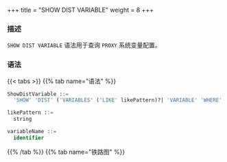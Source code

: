 +++
title = "SHOW DIST VARIABLE"
weight = 8
+++

### 描述

`SHOW DIST VARIABLE` 语法用于查询 `PROXY` 系统变量配置。

### 语法

{{< tabs >}}
{{% tab name="语法" %}}
```sql
ShowDistVariable ::=
  'SHOW' 'DIST' ('VARIABLES' ('LIKE' likePattern)?| 'VARIABLE' 'WHERE' 'NAME' '=' variableName)

likePattern ::=
  string

variableName ::=
  identifier
```
{{% /tab %}}
{{% tab name="铁路图" %}}
<iframe frameborder="0" name="diagram" id="diagram" width="100%" height="100%"></iframe>
{{% /tab %}}
{{< /tabs >}}

### 返回值说明

| 列              | 说明     |
|----------------|--------|
| variable_name  | 系统变量名称 |
| variable_value | 系统变量值  |

### 补充说明

- 未指定 `vairableName` 时，默认查询所有 `PROXY` 系统变量配置

### 示例

- 查询所有 `PROXY` 系统变量配置

```sql
SHOW DIST VARIABLES;
```

```sql
mysql> SHOW DIST VARIABLES;
+-----------------------------------------+-----------------+
| variable_name                           | variable_value  |
+-----------------------------------------+-----------------+
| agent_plugins_enabled                   | true            |
| cached_connections                      | 0               |
| cdc_server_port                         | 33071           |
| check_table_metadata_enabled            | false           |
| kernel_executor_size                    | 0               |
| load_table_metadata_batch_size          | 1000            |
| max_connections_size_per_query          | 1               |
| proxy_backend_query_fetch_size          | -1              |
| proxy_default_port                      | 3307            |
| proxy_frontend_database_protocol_type   |                 |
| proxy_frontend_executor_size            | 0               |
| proxy_frontend_flush_threshold          | 128             |
| proxy_frontend_max_connections          | 0               |
| proxy_frontend_ssl_cipher               |                 |
| proxy_frontend_ssl_enabled              | false           |
| proxy_frontend_ssl_version              | TLSv1.2,TLSv1.3 |
| proxy_meta_data_collector_enabled       | false           |
| proxy_netty_backlog                     | 1024            |
| sql_show                                | false           |
| sql_simple                              | false           |
| system_schema_metadata_assembly_enabled | true            |
+-----------------------------------------+-----------------+
21 rows in set (0.01 sec)
```

- 查询指定 `PROXY` 系统变量配置

```sql
SHOW DIST VARIABLE WHERE NAME = sql_show;
```

```sql
mysql> SHOW DIST VARIABLE WHERE NAME = sql_show;
+---------------+----------------+
| variable_name | variable_value |
+---------------+----------------+
| sql_show      | false          |
+---------------+----------------+
1 row in set (0.00 sec)
```

### 保留字

`SHOW`、`DIST`、`VARIABLE`、`VARIABLES`、`NAME`

### 相关链接

- [保留字](/cn/user-manual/shardingsphere-proxy/distsql/syntax/reserved-word/)
